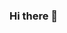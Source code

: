 ### Hi there 👋

<!--
**ahmnadim/ahmnadim** is a ✨ _special_ ✨ repository because its `README.md` (this file) appears on your GitHub profile.

Here are some ideas to get you started:

- 🔭 I’m currently working on Node.Js and React.Js
- 🌱 I’m currently learning Microservice
- 👯 I’m looking to collaborate on Open-source projects
- 🤔 I’m looking for help with AWS
- 💬 Ask me about JavaScript
- 📫 How to reach me: [Ahmad ul hoq Nadim](https://www.linkedin.com/in/ahmad-ul-hoq-nadim-97658bab/)
- 😄 Pronouns: Nadim
- ⚡ Fun fact: ""
-->
